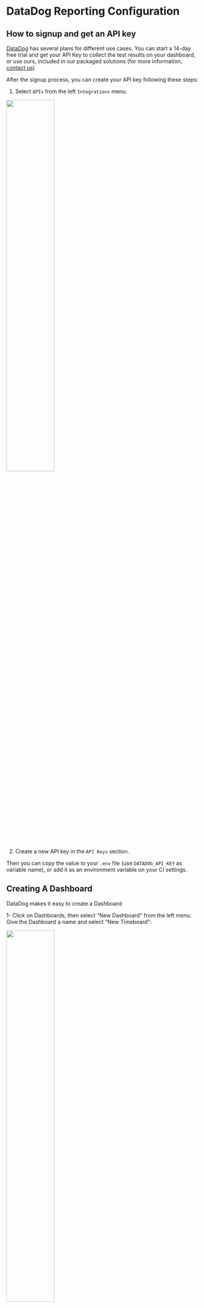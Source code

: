 # **DataDog Reporting Configuration**

## **How to signup and get an API key**
[DataDog](https://www.datadoghq.com/) has several plans for different use cases. You can start a 14-day free trial and get your API Key to collect the test results on your dashboard, or use ours, included in our packaged solutions (for more information, [contact us](mailto:sales@bespoken.io)).

After the signup process, you can create your API key following these steps:
1. Select `APIs` from the left `Integrations` menu.

  [<img src="images/DataDogCreatingAPIKey.png" width="50%">](images/DataDogCreatingAPIKey.png)

2. Create a new API key in the `API Keys` section.

Then you can copy the value to your `.env` file (use `DATADOG_API_KEY` as variable name), or add it as an environment variable on your CI settings.

## **Creating A Dashboard**
DataDog makes it easy to create a Dashboard:

1- Click on Dashboards, then select "New Dashboard" from the left menu. Give the Dashboard a name and select "New Timeboard":

[<img src="images/DataDogCreatingDashboard2.png" width="50%">](images/DataDogCreatingDashboard2.png)

2- Click on "Add a graph". Drag the "Timeseries" widget to the rectangular area below:

[<img src="images/DataDogCreatingDashboard3.png" width="50%">](images/DataDogCreatingDashboard3.png)

3- Define the JSON:
```json
{
  "viz": "timeseries",
  "requests": [
    {
      "q": "sum:utterance.success{*}.as_count()",
      "type": "bars",
      "style": {
        "palette": "cool",
        "type": "solid",
        "width": "normal"
      },
      "aggregator": "avg",
      "conditional_formats": []
    },
    {
      "q": "sum:utterance.failure{*}.as_count()",
      "type": "bars",
      "style": {
        "palette": "warm",
        "type": "solid",
        "width": "normal"
      }
    }
  ],
  "autoscale": true
}
```

4- Give your graph a title and click on the "Done" button.

Other types of charts and the JSON to create them are described below:
## DataDog Table - Success And Failure Grouped By Tags
Example chart:  

[<img src="images/DataDogTable.png" width="50%">](images/DataDogTable.png)

The JSON:  
```json
{
    "viz": "query_table",
    "requests": [
        {
            "q": "sum:utterance.success{customer:customerName} by {utterance}.as_count()",
            "conditional_formats": [],
            "alias": "Success",
            "aggregator": "sum",
            "limit": 100,
            "order": "desc"
        },
        {
            "q": "sum:utterance.failure{customer:customerName} by {utterance}.as_count()",
            "conditional_formats": [],
            "alias": "Failure",
            "aggregator": "sum"
        },
        {
            "q": "sum:utterance.success{customer:customerName} by {utterance}.as_count()/(sum:utterance.success{customer:customerName} by {utterance}.as_count()+sum:utterance.failure{customer:customerName} by {utterance}.as_count())*100",
            "conditional_formats": [
                {
                    "comparator": ">=",
                    "value": "90",
                    "palette": "white_on_green"
                },
                {
                    "comparator": "<",
                    "value": "70",
                    "palette": "white_on_red"
                },
                {
                    "comparator": "<",
                    "value": "90",
                    "palette": "white_on_yellow"
                }
            ],
            "alias": "% Success",
            "aggregator": "avg"
        }
    ]
}
```

### DataDog Query Value - a single value:  
Example chart:  
[<img src="images/DataDogQuery.png" width="50%">](images/DataDogQuery.png)

The JSON:
```json
{
    "viz": "query_value",
    "requests": [
        {
            "q": "sum:utterance.success{customer:customerName}.as_count()/(sum:utterance.success{customer:customerName}.as_count()+sum:utterance.failure{customer:customerName}.as_count())*100",
            "aggregator": "avg",
            "conditional_formats": [
                {
                    "comparator": ">=",
                    "value": "90",
                    "palette": "white_on_green"
                },
                {
                    "comparator": "<",
                    "value": "70",
                    "palette": "white_on_red"
                },
                {
                    "comparator": "<",
                    "value": "90",
                    "palette": "white_on_yellow"
                }
            ]
        }
    ]
}
```

## **Creating Alarms**
DATADOG makes it easy to setup alarms, let's see how:  
1- Go to Monitors on the left menu and select "New Monitor":

[<img src="images/DataDogCreatingAlarm1.png" width="40%">](images/DataDogCreatingAlarm1.png)

2- Select **Import** as the "monitor type":

[<img src="images/DataDogCreatingAlarm2.png" width="50%">](images/DataDogCreatingAlarm2.png)

3- Paste below content in the monitor definition area:
```json
{
  "name": "Long audio test failed",
  "type": "metric alert",
  "query": "sum(last_1h):sum:utterance.failure{*}.as_count() >= 1",
  "message": "Please review test results and take action. @all",
  "tags": [],
  "options": {
    "notify_audit": true,
    "locked": false,
    "timeout_h": 0,
    "new_host_delay": 300,
    "require_full_window": false,
    "notify_no_data": false,
    "renotify_interval": "0",
    "escalation_message": "",
    "no_data_timeframe": null,
    "include_tags": true,
    "thresholds": {
      "critical": 1
    }
  }
}
```

4- Click on the "Save" button